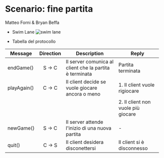 # Scenario: fine partita
Matteo Forni & Bryan Beffa

- Swim Lane
![swim lane](scenarioFinale.png)

- Tabella del protocollo

| Message     | Direction | Description | Reply |
|----------|:-------------:|--------|------------|
| endGame() | S -> C       | Il server comunica al client che la partita è terminata | Partita terminata |
| playAgain()| C -> C | Il client decide se vuole giocare ancora o meno| 1. Il client vuole rigiocare|
||||2. Il client non vuole più giocare|
|newGame()| S -> C | Il server attende l'inizio di una nuova partita | -|
| quit() | C -> S | Il client desidera disconettersi | Il client si è disconnesso |
